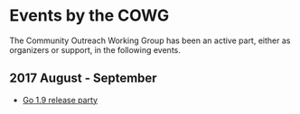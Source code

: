# Events by the COWG

The Community Outreach Working Group has been an active part,
either as organizers or support, in the following events.

## 2017 August - September

- [Go 1.9 release party](2017-08-go1.9-release-party.md)
